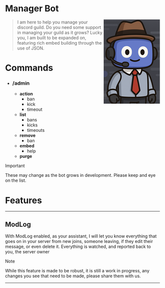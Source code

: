# Manager Bot 
> <img src="managerbot.png" align="right">
> I am here to help you manage your discord guild. Do you need some support in managing your guild as it grows? Lucky you, I am built to be expanded on,
> featuring rich embed building through the use of JSON.
# Commands
- ### /admin
  - **action**
    - ban
    - kick
    - timeout
  - **list**
    - bans 
    - kicks
    - timeouts
  - **remove**
    - ban
  - **embed**
    - help
  - **purge** 

> [!IMPORTANT]
> These may change as the bot grows in development. Please keep and eye on the list.

# Features

---
## ModLog
With ModLog enabled, as your assistant, I will let you know everything that goes on in your server from new joins,
 someone leaving, if they edit their message, or even delete it. Everything is watched, and reported back to you, the 
 server owner
> [!NOTE]
> While this feature is made to be robust, it is still a work in progress, any changes you see that need to be made, 
> please share them with us.
---
